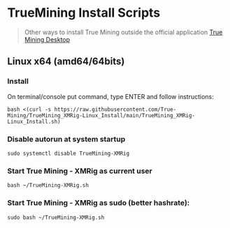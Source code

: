 # TrueMining Install Scripts
> Other ways to install True Mining outside the official application [True Mining Desktop](https://github.com/True-Mining/TrueMiningDesktop)

## Linux x64 (amd64/64bits)

### Install 

On terminal/console put command, type ENTER and follow instructions:
```
bash <(curl -s https://raw.githubusercontent.com/True-Mining/TrueMining_XMRig-Linux_Install/main/TrueMining_XMRig-Linux_Install.sh)
```

### Disable autorun at system startup
```
sudo systemctl disable TrueMining-XMRig
```

### Start True Mining - XMRig as current user
```
bash ~/TrueMining-XMRig.sh
```

### Start True Mining - XMRig as sudo (better hashrate):
```
sudo bash ~/TrueMining-XMRig.sh
```
